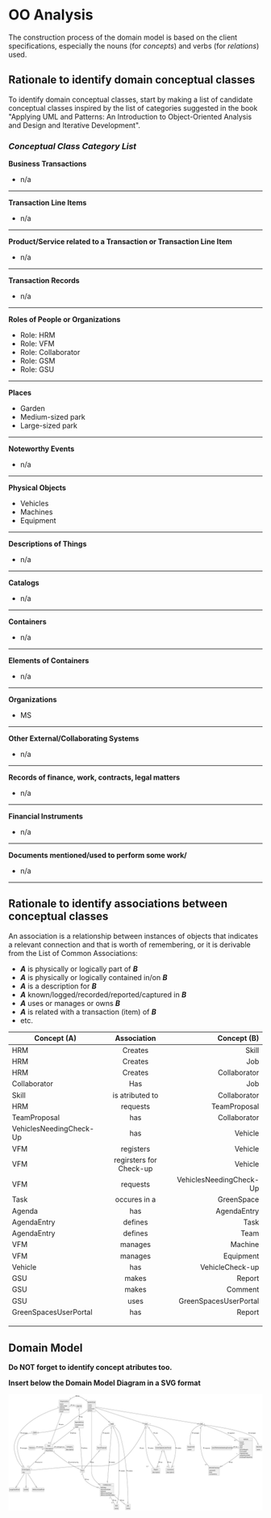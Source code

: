 # OO Analysis

The construction process of the domain model is based on the client specifications, especially the nouns (for _concepts_) and verbs (for _relations_) used.

## Rationale to identify domain conceptual classes
To identify domain conceptual classes, start by making a list of candidate conceptual classes inspired by the list of categories suggested in the book "Applying UML and Patterns: An Introduction to Object-Oriented Analysis and Design and Iterative Development".


### _Conceptual Class Category List_

**Business Transactions**

* n/a

---

**Transaction Line Items**

* n/a

---

**Product/Service related to a Transaction or Transaction Line Item**

* n/a

---

**Transaction Records**

* n/a

---  

**Roles of People or Organizations**

* Role: HRM
* Role: VFM
* Role: Collaborator
* Role: GSM
* Role: GSU

---

**Places**

* Garden
* Medium-sized park
* Large-sized park

---

**Noteworthy Events**

* n/a

---

**Physical Objects**

* Vehicles
* Machines
* Equipment

---

**Descriptions of Things**

* n/a

---

**Catalogs**

* n/a

---

**Containers**

* n/a

---

**Elements of Containers**

* n/a

---

**Organizations**

* MS

---

**Other External/Collaborating Systems**

* n/a

---

**Records of finance, work, contracts, legal matters**

* n/a

---

**Financial Instruments**

* n/a

---

**Documents mentioned/used to perform some work/**

* n/a

---


## Rationale to identify associations between conceptual classes

An association is a relationship between instances of objects that indicates a relevant connection and that is worth of remembering, or it is derivable from the List of Common Associations:

- **_A_** is physically or logically part of **_B_**
- **_A_** is physically or logically contained in/on **_B_**
- **_A_** is a description for **_B_**
- **_A_** known/logged/recorded/reported/captured in **_B_**
- **_A_** uses or manages or owns **_B_**
- **_A_** is related with a transaction (item) of **_B_**
- etc.


| Concept (A) 		          |     Association   	     |             Concept (B) |
|-------------------------|:-----------------------:|------------------------:|
| HRM                     |         Creates         |                   Skill |
| HRM                     |         Creates         |                     Job |
| HRM                     |         Creates         |            Collaborator |
| Collaborator            |           Has           |                     Job |
| Skill                   |     is atributed to     |            Collaborator |
| HRM                     |        requests         |            TeamProposal |
| TeamProposal            |           has           |            Collaborator |
| VehiclesNeedingCheck-Up |           has           |                 Vehicle |
| VFM                     |        registers        |                 Vehicle |
| VFM                     | regirsters for Check-up |                 Vehicle |
| VFM                     |        requests         | VehiclesNeedingCheck-Up |
| Task                    |      occures in a       |              GreenSpace |
| Agenda                  |           has           |             AgendaEntry |
| AgendaEntry             |         defines         |                    Task |
| AgendaEntry             |         defines         |                    Team |
| VFM                     |         manages         |                 Machine |
| VFM                     |         manages         |               Equipment |
| Vehicle                 |           has           |         VehicleCheck-up |
| GSU                     |          makes          |                  Report |
| GSU                     |          makes          |                 Comment |
| GSU                     |          uses           |   GreenSpacesUserPortal |
| GreenSpacesUserPortal   |           has           |                  Report |
|                         |                         |                         |
|                         |                         |                         |
|                         |                         |                         |



## Domain Model

**Do NOT forget to identify concept atributes too.**

**Insert below the Domain Model Diagram in a SVG format**

![Domain Model](svg/project-domain-model.svg)